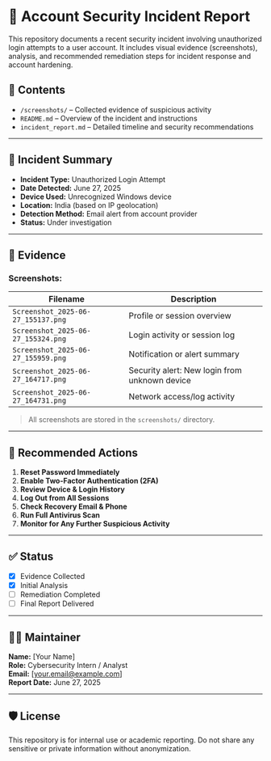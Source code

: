 # 🔐 Account Security Incident Report

This repository documents a recent security incident involving unauthorized login attempts to a user account. It includes visual evidence (screenshots), analysis, and recommended remediation steps for incident response and account hardening.

## 📁 Contents

- `/screenshots/` – Collected evidence of suspicious activity
- `README.md` – Overview of the incident and instructions
- `incident_report.md` – Detailed timeline and security recommendations

---

## 🚨 Incident Summary

- **Incident Type:** Unauthorized Login Attempt
- **Date Detected:** June 27, 2025
- **Device Used:** Unrecognized Windows device
- **Location:** India (based on IP geolocation)
- **Detection Method:** Email alert from account provider
- **Status:** Under investigation

---

## 📝 Evidence

### Screenshots:
| Filename | Description |
|---------|-------------|
| `Screenshot_2025-06-27_155137.png` | Profile or session overview |
| `Screenshot_2025-06-27_155324.png` | Login activity or session log |
| `Screenshot_2025-06-27_155959.png` | Notification or alert summary |
| `Screenshot_2025-06-27_164717.png` | Security alert: New login from unknown device |
| `Screenshot_2025-06-27_164731.png` | Network access/log activity |

> All screenshots are stored in the `screenshots/` directory.

---

## 🔧 Recommended Actions

1. **Reset Password Immediately**
2. **Enable Two-Factor Authentication (2FA)**
3. **Review Device & Login History**
4. **Log Out from All Sessions**
5. **Check Recovery Email & Phone**
6. **Run Full Antivirus Scan**
7. **Monitor for Any Further Suspicious Activity**

---

## ✅ Status

- [x] Evidence Collected  
- [x] Initial Analysis  
- [ ] Remediation Completed  
- [ ] Final Report Delivered  

---

## 🧑‍💻 Maintainer

**Name:** [Your Name]  
**Role:** Cybersecurity Intern / Analyst  
**Email:** [your.email@example.com]  
**Report Date:** June 27, 2025  

---

## 🛡️ License

This repository is for internal use or academic reporting. Do not share any sensitive or private information without anonymization.

